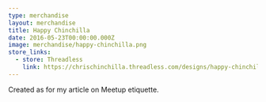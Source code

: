 ```yaml
---
type: merchandise
layout: merchandise
title: Happy Chinchilla
date: 2016-05-23T00:00:00.000Z
image: merchandise/happy-chinchilla.png
store_links:
  - store: Threadless
    link: https://chrischinchilla.threadless.com/designs/happy-chinchilla
---
```


Created as for my article on Meetup etiquette.
